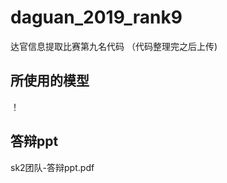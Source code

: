 # daguan_2019_rank9


达官信息提取比赛第九名代码 （代码整理完之后上传)

## 所使用的模型

！[](./models.PNG)

## 答辩ppt

sk2团队-答辩ppt.pdf
